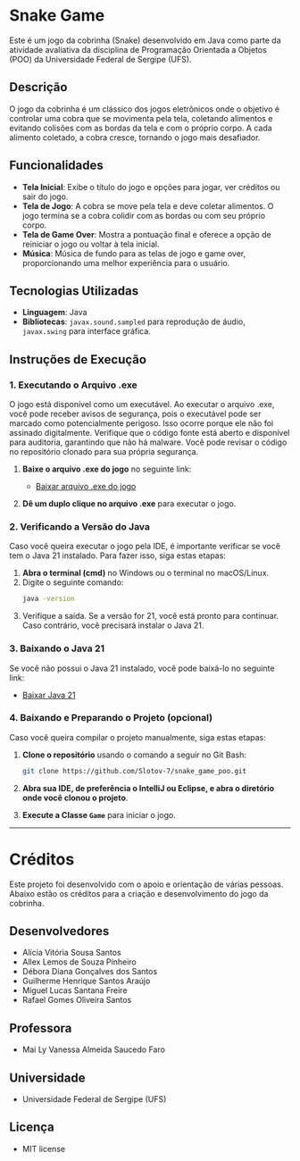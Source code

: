 # Snake Game

Este é um jogo da cobrinha (Snake) desenvolvido em Java como parte da atividade avaliativa da disciplina de Programação Orientada a Objetos (POO) da Universidade Federal de Sergipe (UFS).

## Descrição

O jogo da cobrinha é um clássico dos jogos eletrônicos onde o objetivo é controlar uma cobra que se movimenta pela tela, coletando alimentos e evitando colisões com as bordas da tela e com o próprio corpo. A cada alimento coletado, a cobra cresce, tornando o jogo mais desafiador.

## Funcionalidades

- **Tela Inicial**: Exibe o título do jogo e opções para jogar, ver créditos ou sair do jogo.
- **Tela de Jogo**: A cobra se move pela tela e deve coletar alimentos. O jogo termina se a cobra colidir com as bordas ou com seu próprio corpo.
- **Tela de Game Over**: Mostra a pontuação final e oferece a opção de reiniciar o jogo ou voltar à tela inicial.
- **Música**: Música de fundo para as telas de jogo e game over, proporcionando uma melhor experiência para o usuário.

## Tecnologias Utilizadas

- **Linguagem**: Java
- **Bibliotecas**: `javax.sound.sampled` para reprodução de áudio, `javax.swing` para interface gráfica.

## Instruções de Execução

### 1. **Executando o Arquivo .exe**


O jogo está disponível como um executável. Ao executar o arquivo .exe, você pode receber avisos de segurança, pois o executável pode ser marcado como potencialmente perigoso. Isso ocorre porque ele não foi assinado digitalmente.
Verifique que o código fonte está aberto e disponível para auditoria, garantindo que não há malware. Você pode revisar o código no repositório clonado para sua própria segurança.

1. **Baixe o arquivo .exe do jogo** no seguinte link:
   
   - [Baixar arquivo .exe do jogo](https://encurtador.com.br/caKzo)

2. **Dê um duplo clique no arquivo .exe** para executar o jogo.

### 2. **Verificando a Versão do Java**

Caso você queira executar o jogo pela IDE, é importante verificar se você tem o Java 21 instalado. Para fazer isso, siga estas etapas:

1. **Abra o terminal (cmd)** no Windows ou o terminal no macOS/Linux.
2. Digite o seguinte comando:
   ```bash
   java -version
   ```
3. Verifique a saída. Se a versão for 21, você está pronto para continuar. Caso contrário, você precisará instalar o Java 21.

### 3. **Baixando o Java 21**

Se você não possui o Java 21 instalado, você pode baixá-lo no seguinte link:

- [Baixar Java 21](https://www.oracle.com/java/technologies/javase/jdk21-archive-downloads.html)

### 4. **Baixando e Preparando o Projeto (opcional)**

Caso você queira compilar o projeto manualmente, siga estas etapas:

1. **Clone o repositório** usando o comando a seguir no Git Bash:
   ```bash
   git clone https://github.com/Slotov-7/snake_game_poo.git
   ```

2. **Abra sua IDE, de preferência o IntelliJ ou Eclipse, e abra o diretório onde você clonou o projeto**.

3. **Execute a Classe `Game`** para iniciar o jogo.

---

# Créditos

Este projeto foi desenvolvido com o apoio e orientação de várias pessoas. Abaixo estão os créditos para a criação e desenvolvimento do jogo da cobrinha.

## Desenvolvedores

- Alícia Vitória Sousa Santos
- Allex Lemos de Souza Pinheiro
- Débora Diana Gonçalves dos Santos
- Guilherme Henrique Santos Araújo
- Miguel Lucas Santana Freire
- Rafael Gomes Oliveira Santos

## Professora

- Mai Ly Vanessa Almeida Saucedo Faro

## Universidade

- Universidade Federal de Sergipe (UFS)

## Licença

- MIT license
